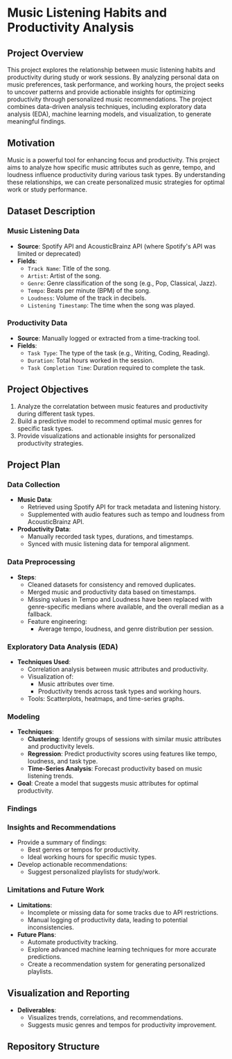 # Music Listening Habits and Productivity Analysis
## **Project Overview**
This project explores the relationship between music listening habits and productivity during study or work sessions. By analyzing personal data on music preferences, task performance, and working hours, the project seeks to uncover patterns and provide actionable insights for optimizing productivity through personalized music recommendations. The project combines data-driven analysis techniques, including exploratory data analysis (EDA), machine learning models, and visualization, to generate meaningful findings. 

## **Motivation**
Music is a powerful tool for enhancing focus and productivity. This project aims to analyze how specific music attributes such as genre, tempo, and loudness influence productivity during various task types. By understanding these relationships, we can create personalized music strategies for optimal work or study performance.

## **Dataset Description**

### **Music Listening Data**
- **Source**: Spotify API and AcousticBrainz API (where Spotify's API was limited or deprecated)
- **Fields**:
  - `Track Name`: Title of the song.
  - `Artist`: Artist of the song.
  - `Genre`: Genre classification of the song (e.g., Pop, Classical, Jazz).
  - `Tempo`: Beats per minute (BPM) of the song.
  - `Loudness`: Volume of the track in decibels.
  - `Listening Timestamp`: The time when the song was played.
 
### **Productivity Data**
- **Source**: Manually logged or extracted from a time-tracking tool.
- **Fields**:
  - `Task Type`: The type of the task (e.g., Writing, Coding, Reading).
  - `Duration`: Total hours worked in the session.
  - `Task Completion Time`: Duration required to complete the task.

## **Project Objectives**
1. Analyze the correlatation between music features and productivity during different task types.
2. Build a predictive model to recommend optimal music genres for specific task types.
3. Provide visualizations and actionable insights for personalized productivity strategies.

## **Project Plan**

### **Data Collection**
- **Music Data**:
  - Retrieved using Spotify API for track metadata and listening history.
  - Supplemented with audio features such as tempo and loudness from AcousticBrainz API.
- **Productivity Data**:
  - Manually recorded task types, durations, and timestamps.
  - Synced with music listening data for temporal alignment.

### **Data Preprocessing**
- **Steps**:
  - Cleaned datasets for consistency and removed duplicates.
  - Merged music and productivity data based on timestamps.
  - Missing values in Tempo and Loudness have been replaced with genre-specific medians where available, and the overall median as a fallback.
  - Feature engineering:
    - Average tempo, loudness, and genre distribution per session.
   

### **Exploratory Data Analysis (EDA)**
- **Techniques Used**:
  - Correlation analysis between music attributes and productivity.
  - Visualization of:
    - Music attributes over time.
    - Productivity trends across task types and working hours.
  - Tools: Scatterplots, heatmaps, and time-series graphs.
 
### **Modeling**
- **Techniques**:
  - **Clustering**: Identify groups of sessions with similar music attributes and productivity levels.
  - **Regression**: Predict productivity scores using features like tempo, loudness, and task type.
  - **Time-Series Analysis**: Forecast productivity based on music listening trends.
- **Goal**: Create a model that suggests music attributes for optimal productivity.

### **Findings**

### **Insights and Recommendations**
   - Provide a summary of findings:
     - Best genres or tempos for productivity.
     - Ideal working hours for specific music types.
   - Develop actionable recommendations:
     - Suggest personalized playlists for study/work.

### **Limitations and Future Work**
- **Limitations**:
  - Incomplete or missing data for some tracks due to API restrictions.
  - Manual logging of productivity data, leading to potential inconsistencies.
- **Future Plans**:
  - Automate productivity tracking.
  - Explore advanced machine learning techniques for more accurate predictions.
  - Create a recommendation system for generating personalized playlists.
 
## **Visualization and Reporting**
- **Deliverables**:
  - Visualizes trends, correlations, and recommendations.
  - Suggests music genres and tempos for productivity improvement.

## **Repository Structure**
